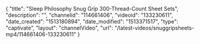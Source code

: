 {
    "title": "Sleep Philosophy Snug Grip 300-Thread-Count Sheet Sets",
    "description": "",
    "channelid": "114661406",
    "videoid": "133230611",
    "date_created": "1513180894",
    "date_modified": "1513371517",
    "type": "captivate",
    "layout": "channelVideo",
    "url": "\/latest-videos\/snuggripsheets-mp4\/114661406-133230611"
}